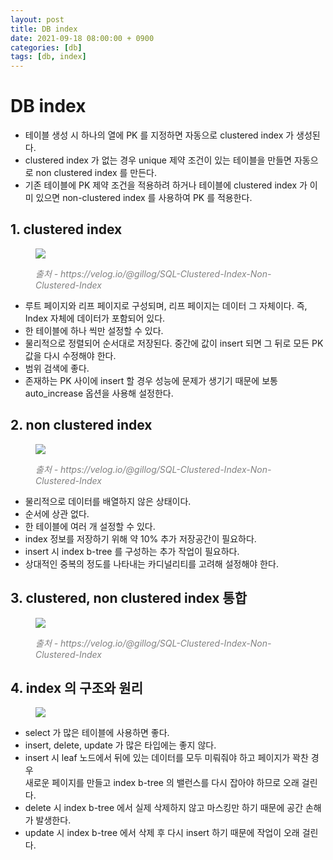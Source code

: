 ```yaml
---
layout: post
title: DB index
date: 2021-09-18 08:00:00 + 0900
categories: [db]
tags: [db, index]
---
```

# DB index

- 테이블 생성 시 하나의 열에 PK 를 지정하면 자동으로 clustered index 가 생성된다.   
- clustered index 가 없는 경우 unique 제약 조건이 있는 테이블을 만들면 자동으로 non clustered index 를 만든다.   
- 기존 테이블에 PK 제약 조건을 적용하려 하거나 테이블에 clustered index 가 이미 있으면 non-clustered index 를 사용하여 PK 를 적용한다.


## 1. clustered index

<figure>
  <img src="https://user-images.githubusercontent.com/13375810/140846015-703db4f6-91ca-4f3b-9266-a2f2d5c324b4.jpg" />
  <p style="font-style: italic; color: gray;">출처 - https://velog.io/@gillog/SQL-Clustered-Index-Non-Clustered-Index</p>
</figure>

- 루트 페이지와 리프 페이지로 구성되며, 리프 페이지는 데이터 그 자체이다. 즉, Index 자체에 데이터가 포함되어 있다.
- 한 테이블에 하나 씩만 설정할 수 있다.
- 물리적으로 정렬되어 순서대로 저장된다. 중간에 값이 insert 되면 그 뒤로 모든 PK 값을 다시 수정해야 한다.
- 범위 검색에 좋다.
- 존재하는 PK 사이에 insert 할 경우 성능에 문제가 생기기 때문에 보통 auto_increase 옵션을 사용해 설정한다.

## 2. non clustered index 

<figure>
  <img src="https://user-images.githubusercontent.com/13375810/140846335-301d626a-3ac5-4d4b-9336-a8de6e52c2c4.jpg" />
  <p style="font-style: italic; color: gray;">출처 - https://velog.io/@gillog/SQL-Clustered-Index-Non-Clustered-Index</p>
</figure>

- 물리적으로 데이터를 배열하지 않은 상태이다.
- 순서에 상관 없다.
- 한 테이블에 여러 개 설정할 수 있다.
- index 정보를 저장하기 위해 약 10% 추가 저장공간이 필요하다.
- insert 시 index b-tree 를 구성하는 추가 작업이 필요하다.
- 상대적인 중복의 정도를 나타내는 카디널리티를 고려해 설정해야 한다.

## 3. clustered, non clustered index 통합
<figure>
  <img src="https://user-images.githubusercontent.com/13375810/140846506-b6ed0ea2-562e-40b9-b462-a81ec41fd9af.jpg" />
  <p style="font-style: italic; color: gray;">출처 - https://velog.io/@gillog/SQL-Clustered-Index-Non-Clustered-Index</p>
</figure>

## 4. index 의 구조와 원리

<figure>
  <img src="https://user-images.githubusercontent.com/13375810/133858610-21c8e965-0026-408e-90eb-cb40820e5811.png" />
</figure>

- select 가 많은 테이블에 사용하면 좋다.
- insert, delete, update 가 많은 타입에는 좋지 않다.
- insert 시 leaf 노드에서 뒤에 있는 데이터를 모두 미뤄줘야 하고 페이지가 꽉찬 경우   
새로운 페이지를 만들고 index b-tree 의 밸런스를 다시 잡아야 하므로 오래 걸린다.
- delete 시 index b-tree 에서 실제 삭제하지 않고 마스킹만 하기 때문에 공간 손해가 발생한다.
- update 시 index b-tree 에서 삭제 후 다시 insert 하기 때문에 작업이 오래 걸린다.